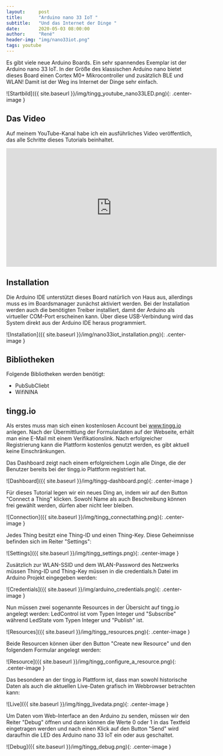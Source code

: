 ```yaml
---
layout:     post
title:      "Arduino nano 33 IoT "
subtitle:   "Und das Internet der Dinge "
date:       2020-05-03 08:00:00
author:     "René"
header-img: "img/nano33iot.png"
tags: youtube
---
```

Es gibt viele neue Arduino Boards. Ein sehr spannendes Exemplar ist der Arduino nano 33 IoT. In der Größe des klassischen Arduino nano bietet dieses Board einen Cortex M0+ Mikrocontroller und zusätzlich BLE und WLAN! Damit ist der Weg ins Internet der Dinge sehr einfach.

![Startbild]({{ site.baseurl }}/img/tingg_youtube_nano33LED.png){: .center-image }

## Das Video

Auf meinem YouTube-Kanal habe ich ein ausführliches Video veröffentlich, das alle Schritte dieses Tutorials beinhaltet.

<div class="videoWrapper">
<iframe width="560" height="315" src="https://www.youtube.com/embed/QgUuGy4dtHo?rel=0" frameborder="0" allowfullscreen></iframe>
</div>

## Installation

Die Arduino IDE unterstützt dieses Board natürlich von Haus aus, allerdings muss es im Boardsmanager zunächst aktiviert werden. Bei der Installation werden auch die benötigten Treiber installiert, damit der Arduino als virtueller COM-Port erscheinen kann. Über diese USB-Verbindung wird das System direkt aus der Arduino IDE heraus programmiert.

![Installation]({{ site.baseurl }}/img/nano33iot_installation.png){: .center-image }

## Bibliotheken

Folgende Bibliotheken werden benötigt:

* PubSubCliebt
* WifiNINA


## tingg.io

Als erstes muss man sich einen kostenlosen Account bei www.tingg.io anlegen. Nach der Übermittlung der Formulardaten auf der Webseite, erhält man eine E-Mail mit einem Verifikationslink.
Nach erfolgreicher Registrierung kann die Plattform kostenlos genutzt werden, es gibt aktuell keine Einschränkungen.

Das Dashboard zeigt nach einem erfolgreichem Login alle Dinge, die der Benutzer bereits bei der tingg.io Plattform registriert hat.

![Dashboard]({{ site.baseurl }}/img/tingg-dashboard.png){: .center-image }

Für dieses Tutorial legen wir ein neues Ding an, indem wir auf den Button "Connect a Thing" klicken.
Sowohl Name als auch Beschreibung können frei gewählt werden, dürfen aber nicht leer bleiben.

![Connection]({{ site.baseurl }}/img/tingg_connectathing.png){: .center-image }

Jedes Thing besitzt eine Thing-ID und einen Thing-Key. Diese Geheimnisse befinden sich im Reiter "Settings":

![Settings]({{ site.baseurl }}/img/tingg_settings.png){: .center-image }

Zusätzlich zur WLAN-SSID und dem WLAN-Password des Netzwerks müssen Thing-ID und Thing-Key müssen in die credentials.h Datei im Arduino Projekt eingegeben werden:

![Credentials]({{ site.baseurl }}/img/arduino_credentials.png){: .center-image }

Nun müssen zwei sogenannte Resources in der Übersicht auf tingg.io angelegt werden:
LedControl ist vom Typen Integer und "Subscribe" während LedState vom Typen Integer und "Publish" ist.

![Resources]({{ site.baseurl }}/img/tingg_resources.png){: .center-image }

Beide Resourcen können über den Button "Create new Resource" und den folgendem Formular angelegt werden:

![Resource]({{ site.baseurl }}/img/tingg_configure_a_resource.png){: .center-image }

Das besondere an der tingg.io Plattform ist, dass man sowohl historische Daten als auch die aktuellen Live-Daten grafisch im Webbrowser betrachten kann:

![Live]({{ site.baseurl }}/img/tingg_livedata.png){: .center-image }

Um Daten vom Web-Interface an den Arduino zu senden, müssen wir den Reiter "Debug" öffnen und dann können die Werte 0 oder 1 in das Textfeld eingetragen werden und nach einen Klick auf den Button "Send" wird daraufhin die LED des Arduino nano 33 IoT ein oder aus geschaltet.

![Debug]({{ site.baseurl }}/img/tingg_debug.png){: .center-image }
